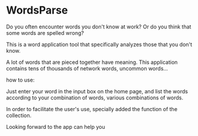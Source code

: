 # WordsParse

Do you often encounter words you don't know at work? Or do you think that some words are spelled wrong?

This is a word application tool that specifically analyzes those that you don't know.

A lot of words that are pieced together have meaning. This application contains tens of thousands of network words, uncommon words...

how to use:

Just enter your word in the input box on the home page, and list the words according to your combination of words, various combinations of words.

In order to facilitate the user's use, specially added the function of the collection.

Looking forward to the app can help you
